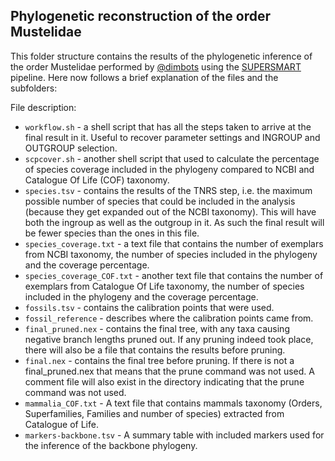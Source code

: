 Phylogenetic reconstruction of the order Mustelidae
--------------

This folder structure contains the results of the phylogenetic inference of the order Mustelidae
performed by [@dimbots](http://github.com/dimbots) using the [SUPERSMART](http://github.com/naturalis/supersmart)
pipeline. Here now follows a brief explanation of the files and the subfolders:

File description:

- `workflow.sh` - a shell script that has all the steps taken to arrive at the 
  final result in it. Useful to recover parameter settings and INGROUP and
  OUTGROUP selection.
- `scpcover.sh` - another shell script that used to calculate the percentage of species 
  coverage included in the phylogeny compared to NCBI and Catalogue Of Life (COF) taxonomy.
- `species.tsv` - contains the results of the TNRS step, i.e. the maximum possible
  number of species that could be included in the analysis (because they get
  expanded out of the NCBI taxonomy). This will have both the ingroup as well as
  the outgroup in it. As such the final result will be fewer species than the 
  ones in this file.
- `species_coverage.txt` - a text file that contains the number of exemplars 
  from NCBI taxonomy, the number of species included in the phylogeny and the coverage 
  percentage.
- `species_coverage_COF.txt` - another text file that contains the number of exemplars from
  Catalogue Of Life taxonomy, the number of species included in the phylogeny and the 
  coverage percentage.
- `fossils.tsv` - contains the calibration points that were used.
- `fossil_reference` - describes where the calibration points came from.
- `final_pruned.nex` - contains the final tree, with any taxa causing negative branch
  lengths pruned out. If any pruning indeed took place, there will also be a file that contains the results before pruning.
- `final.nex` - contains the final tree before pruning. If there is not a final_pruned.nex that means that the prune command 
was not used. A comment file will also exist in the directory indicating that the prune command was not used.
- `mammalia_COF.txt` - A text file that contains mammals taxonomy 
  (Orders, Superfamilies, Families and number of species) extracted from Catalogue of Life.
- `markers-backbone.tsv` - A summary table with included markers used for the inference of the backbone phylogeny.



